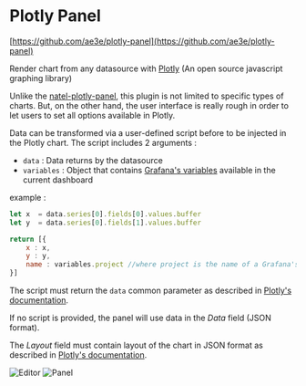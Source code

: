 # Plotly Panel

[https://github.com/ae3e/plotly-panel](https://github.com/ae3e/plotly-panel)

Render chart from any datasource with [Plotly](https://plotly.com/javascript/) (An open source javascript graphing library)

Unlike the [natel-plotly-panel](https://github.com/NatelEnergy/grafana-plotly-panel), this plugin is not limited to specific types of charts. But, on the other hand, the user interface is really rough in order to let users to set all options available in Plotly.

Data can be transformed via a user-defined script before to be injected in the Plotly chart. The script includes 2 arguments :
- `data` : Data returns by the datasource
- `variables` : Object that contains [Grafana's variables](https://grafana.com/docs/grafana/latest/reference/templating/) available in the current dashboard

example :
```javascript
let x  = data.series[0].fields[0].values.buffer
let y  = data.series[0].fields[1].values.buffer

return [{
    x : x,
    y : y,
    name : variables.project //where project is the name of a Grafana's variable 
}]
````

The script must return the `data` common parameter as described in [Plotly's documentation](https://plotly.com/javascript/plotlyjs-function-reference/).

If no script is provided, the panel will use data in the *Data* field (JSON format).

The *Layout* field must contain layout of the chart in JSON format as described in [Plotly's documentation](https://plotly.com/javascript/plotlyjs-function-reference/).

![Editor](/img/editor.png)
![Panel](/img/panel.png)